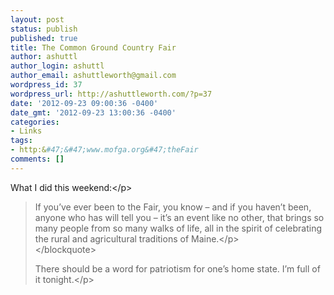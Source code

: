 ```yaml
---
layout: post
status: publish
published: true
title: The Common Ground Country Fair
author: ashuttl
author_login: ashuttl
author_email: ashuttleworth@gmail.com
wordpress_id: 37
wordpress_url: http://ashuttleworth.com/?p=37
date: '2012-09-23 09:00:36 -0400'
date_gmt: '2012-09-23 13:00:36 -0400'
categories:
- Links
tags:
- http:&#47;&#47;www.mofga.org&#47;theFair
comments: []
---
```

<p>What I did this weekend:<&#47;p></p>
<blockquote>
<p>If you&rsquo;ve ever been to the Fair, you know &ndash; and if you haven&rsquo;t been, anyone who has will tell you &ndash; it&rsquo;s an event like no other, that brings so many people from so many walks of life, all in the spirit of celebrating the rural and agricultural traditions of Maine.<&#47;p><br />
<&#47;blockquote></p>
<p>There should be a word for patriotism for one&rsquo;s home state. I&rsquo;m full of it tonight.<&#47;p></p>
